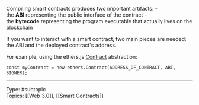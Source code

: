 Compiling smart contracts produces two important artifacts: - the **ABI** representing the public interface of the contract - the **bytecode** representing the program executable that actually lives on the blockchain

If you want to interact with a smart contract, two main pieces are needed: the ABI and the deployed contract's address.

For example, using the ethers.js [Contract](https://docs.ethers.org/v5/api/contract/contract/#Contract) abstraction:

```javascript=
const myContract = new ethers.Contract(ADDRESS_OF_CONTRACT, ABI, SIGNER);
```


___
Type: #subtopic  
Topics: [[Web 3.0]], [[Smart Contracts]]

